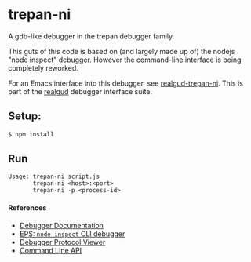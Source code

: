 # trepan-ni

A gdb-like debugger in the trepan debugger family.

This guts of this code is based on (and largely made up of) the nodejs
"node inspect" debugger. However the command-line interface is being
completely reworked.

For an Emacs interface into this debugger, see
[realgud-trepan-ni](https://github.com/realgud/realgud-trepan-ni).
This is part of the [realgud](https://github.com/realgud/realgud)
debugger interface suite.

## Setup:
```bash
$ npm install
```

## Run

```
Usage: trepan-ni script.js
       trepan-ni <host>:<port>
       trepan-ni -p <process-id>
```

#### References

* [Debugger Documentation](https://nodejs.org/api/debugger.html)
* [EPS: `node inspect` CLI debugger](https://github.com/nodejs/node-eps/pull/42)
* [Debugger Protocol Viewer](https://chromedevtools.github.io/debugger-protocol-viewer/)
* [Command Line API](https://developers.google.com/web/tools/chrome-devtools/debug/command-line/command-line-reference?hl=en)
